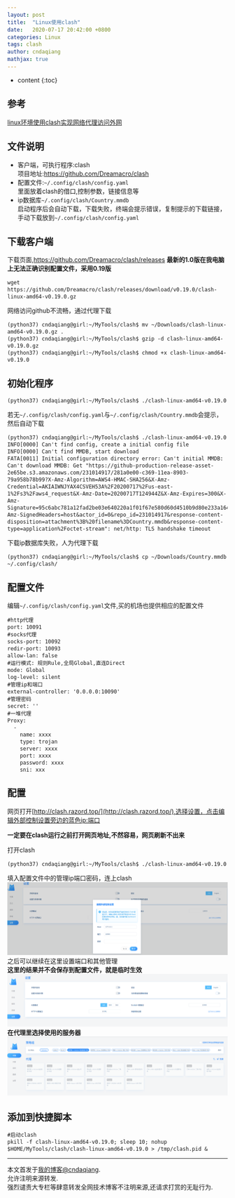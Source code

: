 ```yaml
---
layout: post
title:  "Linux使用clash"
date:   2020-07-17 20:42:00 +0800
categories: Linux
tags: clash
author: cndaqiang
mathjax: true
---
```

* content
{:toc}







## 参考
[linux环境使用clash实现网络代理访问外网](https://www.cnblogs.com/sueyyyy/p/12424178.html)

## 文件说明
- 客户端，可执行程序:clash<br>
项目地址:https://github.com/Dreamacro/clash
- 配置文件:`~/.config/clash/config.yaml`<br>
里面放着clash的借口,控制参数，链接信息等  
- ip数据库`~/.config/clash/Country.mmdb`<br>
启动程序后会自动下载，下载失败，终端会提示错误，复制提示的下载链接，手动下载放到`~/.config/clash/config.yaml`


## 下载客户端
下载页面,https://github.com/Dreamacro/clash/releases
**最新的1.0版在我电脑上无法正确识别配置文件，采用0.19版**
```
wget https://github.com/Dreamacro/clash/releases/download/v0.19.0/clash-linux-amd64-v0.19.0.gz
```
网络访问github不流畅，通过代理下载
```
(python37) cndaqiang@girl:~/MyTools/clash$ mv ~/Downloads/clash-linux-amd64-v0.19.0.gz .
(python37) cndaqiang@girl:~/MyTools/clash$ gzip -d clash-linux-amd64-v0.19.0.gz 
(python37) cndaqiang@girl:~/MyTools/clash$ chmod +x clash-linux-amd64-v0.19.0 
```
## 初始化程序
```
(python37) cndaqiang@girl:~/MyTools/clash$ ./clash-linux-amd64-v0.19.0
```
若无`~/.config/clash/config.yaml`与`~/.config/clash/Country.mmdb`会提示，然后自动下载
```
(python37) cndaqiang@girl:~/MyTools/clash$ ./clash-linux-amd64-v0.19.0 
INFO[0000] Can't find config, create a initial config file 
INFO[0000] Can't find MMDB, start download              
FATA[0011] Initial configuration directory error: Can't initial MMDB: Can't download MMDB: Get "https://github-production-release-asset-2e65be.s3.amazonaws.com/231014917/281a0e00-c369-11ea-8903-79a958b78b99?X-Amz-Algorithm=AWS4-HMAC-SHA256&X-Amz-Credential=AKIAIWNJYAX4CSVEH53A%2F20200717%2Fus-east-1%2Fs3%2Faws4_request&X-Amz-Date=20200717T124944Z&X-Amz-Expires=300&X-Amz-Signature=95c6abc781a12fad2be03e640220a1f01f67e580d60d4510b9d80e233a164fbc&X-Amz-SignedHeaders=host&actor_id=0&repo_id=231014917&response-content-disposition=attachment%3B%20filename%3DCountry.mmdb&response-content-type=application%2Foctet-stream": net/http: TLS handshake timeout 
```
下载ip数据库失败，人为代理下载
```
(python37) cndaqiang@girl:~/MyTools/clash$ cp ~/Downloads/Country.mmdb ~/.config/clash/
```

## 配置文件
编辑`~/.config/clash/config.yaml`文件,买的机场也提供相应的配置文件
```
#http代理
port: 10091
#socks代理
socks-port: 10092
redir-port: 10093
allow-lan: false
#运行模式: 规则Rule,全局Global,直连Direct
mode: Global
log-level: silent
#管理ip和端口
external-controller: '0.0.0.0:10090'
#管理密码
secret: ''
#一堆代理
Proxy:
  -
    name: xxxx
    type: trojan
    server: xxxx
    port: xxxx
    password: xxxx
    sni: xxx
```

## 配置

网页打开[http://clash.razord.top/](http://clash.razord.top/),选择设置，点击编辑外部控制设置旁边的蓝色ip:端口

**一定要在clash运行之前打开网页地址,不然容易，网页刷新不出来**

打开clash
```
(python37) cndaqiang@girl:~/MyTools/clash$ ./clash-linux-amd64-v0.19.0 
```

填入配置文件中的管理ip端口密码，连上clash
![](/uploads/2020/07/clash.png)
之后可以继续在这里设置端口和其他管理<br>
**这里的结果并不会保存到配置文件，就是临时生效**
![](/uploads/2020/07/clash2.png)
**在代理里选择使用的服务器**
![](/uploads/2020/07/clash3.png)

## 添加到快捷脚本
```
#启动clash
pkill -f clash-linux-amd64-v0.19.0; sleep 10; nohup $HOME/MyTools/clash/clash-linux-amd64-v0.19.0 > /tmp/clash.pid &
```




------
本文首发于[我的博客@cndaqiang](https://cndaqiang.github.io/).<br>
允许注明来源转发.<br>
强烈谴责大专栏等肆意转发全网技术博客不注明来源,还请求打赏的无耻行为.
